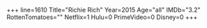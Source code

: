 +++
line=1610
Title="Richie Rich"
Year=2015
Age="all"
IMDb="3.2"
RottenTomatoes=""
Netflix=1
Hulu=0
PrimeVideo=0
Disney=0
+++


